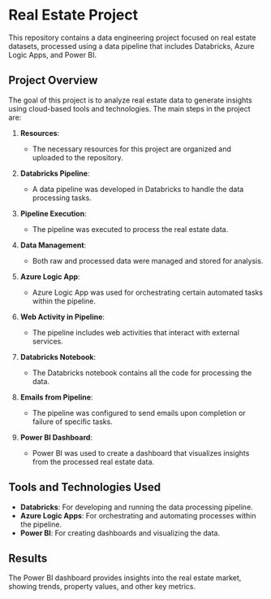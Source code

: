 # Real Estate Project

This repository contains a data engineering project focused on real estate datasets, processed using a data pipeline that includes Databricks, Azure Logic Apps, and Power BI.

## Project Overview

The goal of this project is to analyze real estate data to generate insights using cloud-based tools and technologies. The main steps in the project are:

1. **Resources**:
   - The necessary resources for this project are organized and uploaded to the repository.

2. **Databricks Pipeline**:
   - A data pipeline was developed in Databricks to handle the data processing tasks.

3. **Pipeline Execution**:
   - The pipeline was executed to process the real estate data.

4. **Data Management**:
   - Both raw and processed data were managed and stored for analysis.

5. **Azure Logic App**:
   - Azure Logic App was used for orchestrating certain automated tasks within the pipeline.

6. **Web Activity in Pipeline**:
   - The pipeline includes web activities that interact with external services.

7. **Databricks Notebook**:
   - The Databricks notebook contains all the code for processing the data.

8. **Emails from Pipeline**:
   - The pipeline was configured to send emails upon completion or failure of specific tasks.

9. **Power BI Dashboard**:
   - Power BI was used to create a dashboard that visualizes insights from the processed real estate data.

## Tools and Technologies Used

- **Databricks**: For developing and running the data processing pipeline.
- **Azure Logic Apps**: For orchestrating and automating processes within the pipeline.
- **Power BI**: For creating dashboards and visualizing the data.


## Results

The Power BI dashboard provides insights into the real estate market, showing trends, property values, and other key metrics.


